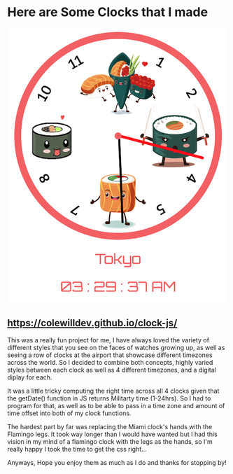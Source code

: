 # 



# **Here are Some Clocks that I made**

![](docs/img/clock_example.png)

## https://colewilldev.github.io/clock-js/ ##

This was a really fun project for me, I have always loved the variety of different styles that you see on the faces of watches growing up, as well as seeing a row of clocks at the airport that showcase different timezones across the world.  So I decided to combine both concepts, highly varied styles between each clock as well as 4 different timezones, and a digital diplay for each.

It was a little tricky computing the right time across all 4 clocks given that the getDate() function in JS returns Militarty time (1-24hrs).  So I had to program for that, as well as to be able to pass in a time zone and amount of time offset into both of my clock functions.

The hardest part by far was replacing the Miami clock's hands with the Flamingo legs.  It took way longer than I would have wanted but I had this vision in my mind of a flamingo clock with the legs as the hands, so I'm really happy I took the time to get the css right...

Anyways, Hope you enjoy them as much as I do and thanks for stopping by!





